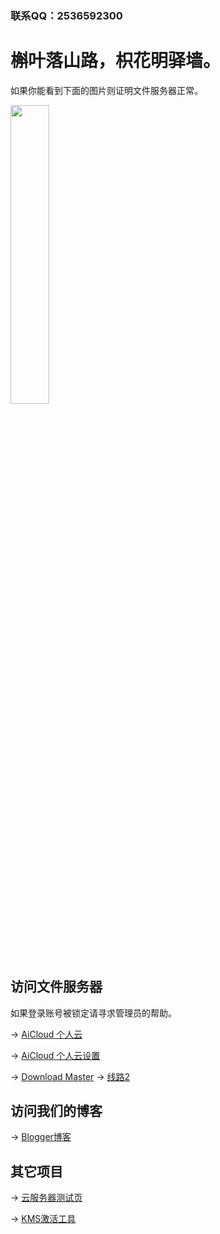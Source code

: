 ### 联系QQ：2536592300

# 槲叶落山路，枳花明驿墙。

如果你能看到下面的图片则证明文件服务器正常。

<img src="https://cloud-cdn.yingyingying.xyz:2096/AICLOUD1664609148/dou_original_0_2_too_young_too_simple.gif" width="35%">

## 访问文件服务器

如果登录账号被锁定请寻求管理员的帮助。

→ [AiCloud 个人云](https://cloud.yingyingying.xyz:2096)

→ [AiCloud 个人云设置](https://cloud.yingyingying.xyz:8443/cloud_settings.asp)

→ [Download Master](https://cloud.yingyingying.xyz:2087/downloadmaster/index.asp) → [线路2](https://cloud-cdn.yingyingying.xyz:2087/downloadmaster/index.asp)

## 访问我们的博客

→ [Blogger博客](https://ghs.yingyingying.xyz)

## 其它项目

→ [云服务器测试页](https://rcs.yingyingying.xyz)

→ [KMS激活工具](https://cloud-cdn.yingyingying.xyz:2096/AICLOUD1615769437/KMSpico_setup.exe)

